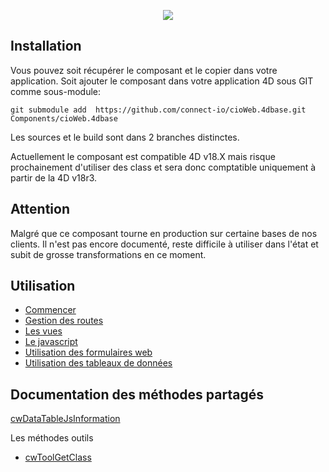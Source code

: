 <p align="center"><a href="http://www.connect-io.fr" target="_blank">
    <img src="http://www.connect-io.fr/uploads/3/logo-base.png">
</a></p>

## Installation

Vous pouvez soit récupérer le composant et le copier dans votre application.
Soit ajouter le composant dans votre application 4D sous GIT comme sous-module:
```terminal
git submodule add  https://github.com/connect-io/cioWeb.4dbase.git Components/cioWeb.4dbase
```

Les sources et le build sont dans 2 branches distinctes.

Actuellement le composant est compatible 4D v18.X mais risque prochainement d'utiliser des class et sera donc comptatible uniquement à partir de la 4D v18r3.


## Attention

Malgré que ce composant tourne en production sur certaine bases de nos clients. Il n'est pas encore documenté, reste difficile à utiliser dans l'état et subit de grosse transformations en ce moment.

## Utilisation

* [Commencer](Documentation/commencer.md)
* [Gestion des routes](Documentation/route.md)
* [Les vues](Documentation/vue.md)
* [Le javascript](Documentation/javascript.md)
* [Utilisation des formulaires web](Documentation/formulaire.md)
* [Utilisation des tableaux de données](Documentation/datatable.md)

## Documentation des méthodes partagés

[cwDataTableJsInformation](Documentation/Methods/cwDataTableJsInformation.md)

Les méthodes outils
* [cwToolGetClass](Documentation/Methods/cwToolGetClass.md)


